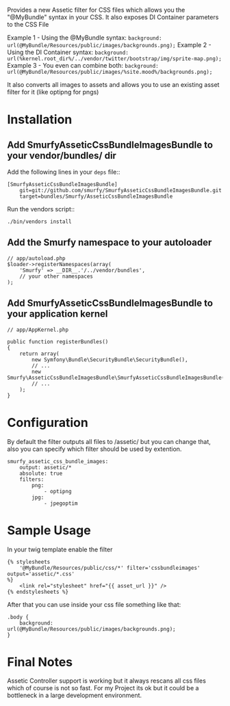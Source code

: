 Provides a new Assetic filter for CSS files which allows you the "@MyBundle" syntax in your CSS.
It also exposes DI Container parameters to the CSS File

Example 1 - Using the @MyBundle syntax:
``background: url(@MyBundle/Resources/public/images/backgrounds.png);``
Example 2 - Using the DI Container syntax:
``background: url(%kernel.root_dir%/../vendor/twitter/bootstrap/img/sprite-map.png);``
Example 3 - You even can combine both:
``background: url(@MyBundle/Resources/public/images/%site.mood%/backgrounds.png);``

It also converts all images to assets and allows you to use an existing asset filter for it (like optipng for pngs)

Installation
============

Add SmurfyAsseticCssBundleImagesBundle to your vendor/bundles/ dir
---------------------------------------------

Add the following lines in your ``deps`` file::

    [SmurfyAsseticCssBundleImagesBundle]
        git=git://github.com/smurfy/SmurfyAsseticCssBundleImagesBundle.git
        target=bundles/Smurfy/AsseticCssBundleImagesBundle

Run the vendors script::

    ./bin/vendors install

Add the Smurfy namespace to your autoloader
----------------------------------------

    // app/autoload.php
    $loader->registerNamespaces(array(
        'Smurfy' => __DIR__.'/../vendor/bundles',
        // your other namespaces
    );

Add SmurfyAsseticCssBundleImagesBundle to your application kernel
-----------------------------------------

    // app/AppKernel.php

    public function registerBundles()
    {
        return array(
            new Symfony\Bundle\SecurityBundle\SecurityBundle(),
            // ...
            new Smurfy\AsseticCssBundleImagesBundle\SmurfyAsseticCssBundleImagesBundle(),
            // ...
        );
    }
    
Configuration
=============

By default the filter outputs all files to /assetic/ but you can change that, also you can specify which filter should be used by extention.

    smurfy_assetic_css_bundle_images:
        output: assetic/*
        absolute: true
        filters:
            png:
                - optipng
            jpg:
                - jpegoptim

Sample Usage
============

In your twig template enable the filter

    {% stylesheets
        '@MyBundle/Resources/public/css/*' filter='cssbundleimages' output='assetic/*.css'
    %}
        <link rel="stylesheet" href="{{ asset_url }}" />
    {% endstylesheets %}
    
After that you can use inside your css file something like that:

    .body {
        background: url(@MyBundle/Resources/public/images/backgrounds.png);
    }
    
Final Notes
===========

Assetic Controller support is working but it always rescans all css files which of course is not so fast.
For my Project its ok but it could be a bottleneck in a large development environment.

